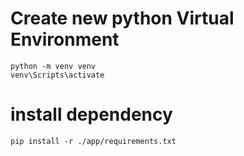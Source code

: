 # Create new python Virtual Environment
```
python -m venv venv
venv\Scripts\activate
```
# install dependency
```
pip install -r ./app/requirements.txt
```
